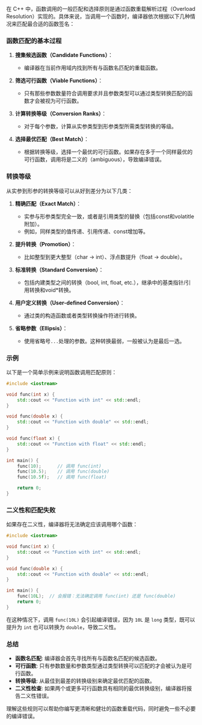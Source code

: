 在 C++ 中，函数调用的一般匹配和选择原则是通过函数重载解析过程（Overload Resolution）实现的。具体来说，当调用一个函数时，编译器依次根据以下几种情况来匹配最合适的函数签名：

### 函数匹配的基本过程

1. **搜集候选函数（Candidate Functions）**：
   * 编译器在当前作用域内找到所有与函数名匹配的重载函数。

2. **筛选可行函数（Viable Functions）**：
   * 只有那些参数数量符合调用要求并且参数类型可以通过类型转换匹配的函数才会被视为可行函数。

3. **计算转换等级（Conversion Ranks）**：
   * 对于每个参数，计算从实参类型到形参类型所需类型转换的等级。

4. **选择最优匹配（Best Match）**：
   * 根据转换等级，选择一个最优的可行函数。如果存在多于一个同样最优的可行函数，调用将是二义的（ambiguous），导致编译错误。

### 转换等级

从实参到形参的转换等级可以从好到差分为以下几类：

1. **精确匹配（Exact Match）**：
   * 实参与形参类型完全一致，或者是引用类型的替换（包括const和volatitle附加）。
   * 例如，同样类型的值传递、引用传递、const增加等。

2. **提升转换（Promotion）**：
   * 比如整型到更大整型（char -> int）、浮点数提升（float -> double）。

3. **标准转换（Standard Conversion）**：
   * 包括内建类型之间的转换（bool, int, float, etc.），继承中的基类指针/引用转换和void*转换。

4. **用户定义转换（User-defined Conversion）**：
   * 通过类的构造函数或者类型转换操作符进行转换。

5. **省略参数（Ellipsis）**：
   * 使用省略号`...`处理的参数。这种转换最弱，一般被认为是最后一选。

### 示例

以下是一个简单示例来说明函数调用匹配原则：

```cpp
#include <iostream>

void func(int x) {
    std::cout << "Function with int" << std::endl;
}

void func(double x) {
    std::cout << "Function with double" << std::endl;
}

void func(float x) {
    std::cout << "Function with float" << std::endl;
}

int main() {
    func(10);      // 调用 func(int)
    func(10.5);    // 调用 func(double)
    func(10.5f);   // 调用 func(float)

    return 0;
}
```

### 二义性和匹配失败

如果存在二义性，编译器将无法确定应该调用哪个函数：

```cpp
#include <iostream>

void func(int x) {
    std::cout << "Function with int" << std::endl;
}

void func(double x) {
    std::cout << "Function with double" << std::endl;
}

int main() {
    func(10L);  // 会报错：无法确定调用 func(int) 还是 func(double)
    return 0;
}
```

在这种情况下，调用 `func(10L)` 会引起编译错误，因为 `10L` 是 `long` 类型，既可以提升为 `int` 也可以转换为 `double`，导致二义性。

### 总结

- **函数名匹配**: 编译器会首先寻找所有与函数名匹配的候选函数。
- **可行函数**: 只有参数数量和参数类型通过类型转换可以匹配的才会被认为是可行函数。
- **转换等级**: 从最佳到最差的转换级别来确定最优匹配的函数。
- **二义性检查**: 如果两个或更多可行函数具有相同的最优转换级别，编译器将报告二义性错误。

理解这些规则可以帮助你编写更清晰和健壮的函数重载代码，同时避免一些不必要的编译错误。
